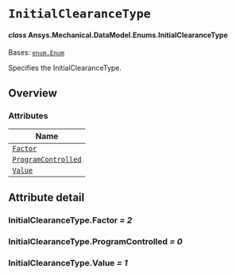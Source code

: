 # `InitialClearanceType`

<a id="ansys.mechanical.stubs.v242.Ansys.Mechanical.DataModel.Enums.InitialClearanceType"></a>

#### *class* Ansys.Mechanical.DataModel.Enums.InitialClearanceType

Bases: [`enum.Enum`](https://docs.python.org/3/library/enum.html#enum.Enum)

Specifies the InitialClearanceType.

<!-- !! processed by numpydoc !! -->

<a id="overview"></a>

## Overview

### Attributes

| Name |
| ---------------------------------------------------------------- |
| [`Factor`](#InitialClearanceType.Factor) |
| [`ProgramControlled`](#InitialClearanceType.ProgramControlled) |
| [`Value`](#InitialClearanceType.Value) |

<a id="attribute-detail"></a>

## Attribute detail

<a id="InitialClearanceType.Factor"></a>

### InitialClearanceType.Factor *= 2*

<a id="InitialClearanceType.ProgramControlled"></a>

### InitialClearanceType.ProgramControlled *= 0*

<a id="InitialClearanceType.Value"></a>

### InitialClearanceType.Value *= 1*


